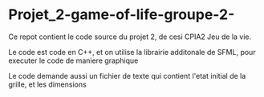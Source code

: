 # Projet_2-game-of-life-groupe-2-
Ce repot contient le code source du projet 2, de cesi CPIA2 Jeu de la vie.

Le code est code en C++, et on utilise la librairie additonale de SFML, pour executer le code de maniere graphique

Le code demande aussi un fichier de texte qui contient l'etat initial de la grille, et les dimensions
